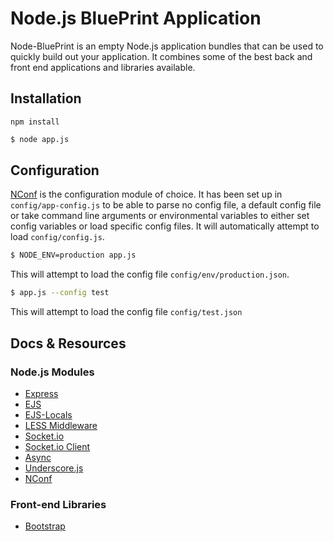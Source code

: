 # Node.js BluePrint Application

Node-BluePrint is an empty Node.js application bundles that can be used to quickly build 
out your application. It combines some of the best back and front end applications and 
libraries available.

## Installation
    npm install
	
``` bash
$ node app.js
```

## Configuration

[NConf](https://github.com/flatiron/nconf) is the configuration module of choice. It has 
been set up in `config/app-config.js` to be able to parse no config file, a default config 
file or take command line arguments or environmental variables to either set config variables 
or load specific config files. It will automatically attempt to load `config/config.js`.

``` bash
$ NODE_ENV=production app.js
```
This will attempt to load the config file `config/env/production.json`.

``` bash
$ app.js --config test
```
This will attempt to load the config file `config/test.json`

## Docs & Resources
### Node.js Modules
* [Express](https://github.com/visionmedia/express)
* [EJS](https://github.com/visionmedia/ejs)
* [EJS-Locals](https://github.com/RandomEtc/ejs-locals)
* [LESS Middleware](https://github.com/emberfeather/less.js-middleware)
* [Socket.io](https://github.com/learnboost/socket.io/)
* [Socket.io Client](https://github.com/LearnBoost/socket.io-client)
* [Async](https://github.com/caolan/async)
* [Underscore.js](https://github.com/jashkenas/underscore)
* [NConf](https://github.com/flatiron/nconf)

### Front-end Libraries
* [Bootstrap](https://github.com/twbs/bootstrap)